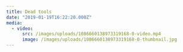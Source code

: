 ```yaml
---
title: Dead tools
date: "2019-01-19T16:22:20.000Z"
media:
  - video:
      src: /images/uploads/1086660138973319168-0-video.mp4
      image: /images/uploads/1086660138973319168-0-thumbnail.jpg
---
```

